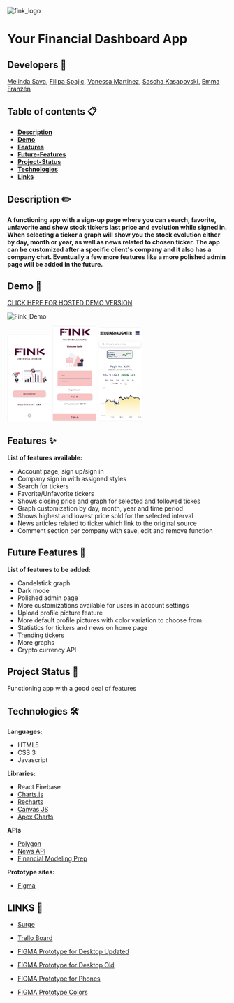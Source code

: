 
![fink_logo](https://user-images.githubusercontent.com/63733493/115457105-4ed47180-a224-11eb-9544-8005cf5b4089.png)

# Your Financial Dashboard App

## Developers 👷

[Melinda Sava](https://github.com/mellyynda), [Filipa Spajic](https://github.com/cr4y0n), [Vanessa Martinez](https://github.com/Vaanessa), [Sascha Kasapovski](https://github.com/Apotheosiz), [Emma Franzén](https://github.com/EmmaFranzen)

## Table of contents 📋
* [**Description**](#Description-)  
* [**Demo**](#Demo-)
* [**Features**](#Features-)
* [**Future-Features**](#Future-Features-)
* [**Project-Status**](#Project-Status-)
* [**Technologies**](#Technologies-)
* [**Links**](#Links-)



## Description ✏️

<FINK logo here>

****A functioning app with a sign-up page where you can search, favorite, unfavorite and show stock tickers last price and evolution while signed in. When selecting a ticker a graph will show you the stock evolution either by day, month or year, as well as news related to chosen ticker. The app can be customized after a specific client's company and it also has a company chat. Eventually a few more features like a more polished admin page will be added in the future.****


## Demo 📸
[CLICK HERE FOR HOSTED DEMO VERSION](http://finance_and_stocks_ladies.surge.sh/)

![Fink_Demo](src/img/readme-pics/Fink_demo.gif)

<img src="src/img/readme-pics/Fink_m_landing.png" alt="landing page" width="100px"/> <img src="src/img/readme-pics/Fink_m_signIn.png" alt="sign in page" width="100px"/> <img src="src/img/readme-pics/Fink_m_home.png" alt="home page" width="100px"/>

## Features ✨
**List of features available:**
* Account page, sign up/sign in
* Company sign in with assigned styles
* Search for tickers
* Favorite/Unfavorite tickers
* Shows closing price and graph for selected and followed tickes
* Graph customization by day, month, year and time period 
* Shows highest and lowest price sold for the selected interval
* News articles related to ticker which link to the original source
* Comment section per company with save, edit and remove function

## Future Features 🔮
**List of features to be added:**
* Candelstick graph
* Dark mode
* Polished admin page
* More customizations available for users in account settings
* Upload profile picture feature
* More default profile pictures with color variation to choose from
* Statistics for tickers and news on home page
* Trending tickers
* More graphs
* Crypto currency API


## Project Status 📃
Functioning app with a good deal of features

## Technologies 🛠
**Languages:**
 - HTML5 
 - CSS 3
 - Javascript

**Libraries:**
- React Firebase
- [Charts.js](https://www.chartjs.org/)
- [Recharts](https://recharts.org/en-US/)
- [Canvas JS](https://canvasjs.com/javascript-candlestick-chart/)
- [Apex Charts](https://apexcharts.com/javascript-chart-demos/candlestick-charts/)

**APIs**
- [Polygon](https://polygon.io/)
- [News API](https://newsapi.org/docs/get-started)
- [Financial Modeling Prep](https://financialmodelingprep.com/developer/docs/)
    
**Prototype sites:**
-  [Figma](https://www.figma.com/)

## LINKS 🔗

- [Surge](http://finance_and_stocks_ladies.surge.sh/)

- [Trello Board](https://trello.com/b/My2vmXXG/tp2)

- [FIGMA Prototype for Desktop Updated](https://www.figma.com/file/AuE4RMzRrzPnJ5or4vCQ5S/Untitled?node-id=0%3A1)
- [FIGMA Prototype for Desktop Old](https://www.figma.com/file/OMpkcUXgKIBRCjtFRRtPEe/Untitled?node-id=0%3A1)
- [FIGMA Prototype for Phones](https://www.figma.com/file/aAqVMGOUdihnXUbeRR6olj/TP2-mobile-prototype?node-id=0%3A1)
- [FIGMA Prototype Colors](https://www.figma.com/file/TgqNneJZhTUzUbhQJk7Uof/Untitled?node-id=0%3A1)
